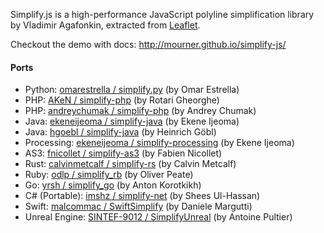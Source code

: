 Simplify.js is a high-performance JavaScript polyline simplification library by Vladimir Agafonkin, extracted from [Leaflet](http://leafletjs.com).

Checkout the demo with docs: http://mourner.github.io/simplify-js/

#### Ports

 * Python: [omarestrella / simplify.py](https://github.com/omarestrella/simplify.py) (by Omar Estrella)
 * PHP: [AKeN / simplify-php](https://github.com/AKeN/simplify-php) (by Rotari Gheorghe)
 * PHP: [andreychumak / simplify-php](https://github.com/andreychumak/simplify-php) (by Andrey Chumak)
 * Java: [ekeneijeoma / simplify-java](https://github.com/ekeneijeoma/simplify-java) (by Ekene Ijeoma)
 * Java: [hgoebl / simplify-java](https://github.com/hgoebl/simplify-java) (by Heinrich Göbl)
 * Processing: [ekeneijeoma / simplify-processing](https://github.com/ekeneijeoma/simplify-processing) (by Ekene Ijeoma)
 * AS3: [fnicollet / simplify-as3](https://github.com/fnicollet/simplify-as3) (by Fabien Nicollet)
 * Rust: [calvinmetcalf / simplify-rs](https://github.com/calvinmetcalf/simplify-rs) (by Calvin Metcalf)
 * Ruby: [odlp / simplify_rb](https://github.com/odlp/simplify_rb) (by Oliver Peate)
 * Go: [yrsh / simplify_go](https://github.com/yrsh/simplify-go) (by Anton Korotkikh)
 * C# (Portable): [imshz / simplify-net](https://github.com/imshz/simplify-net) (by Shees Ul-Hassan)
 * Swift: [malcommac / SwiftSimplify](https://github.com/malcommac/SwiftSimplify) (by Daniele Margutti)
 * Unreal Engine: [SINTEF-9012 / SimplifyUnreal](https://github.com/SINTEF-9012/SimplifyUnreal) (by Antoine Pultier)
